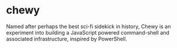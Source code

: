 # chewy
Named after perhaps the best sci-fi sidekick in history, Chewy is an experiment into building a JavaScript powered command-shell and associated infrastructure, inspired by PowerShell.

